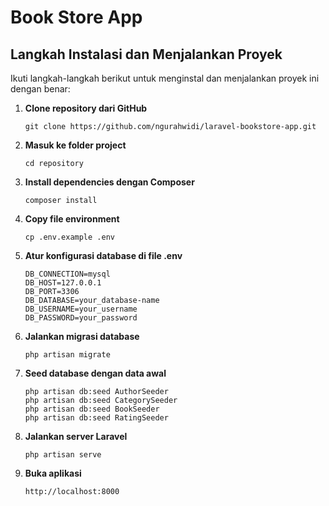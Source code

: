 
# Book Store App

## Langkah Instalasi dan Menjalankan Proyek

Ikuti langkah-langkah berikut untuk menginstal dan menjalankan proyek ini dengan benar:

1. **Clone repository dari GitHub**
   ```
   git clone https://github.com/ngurahwidi/laravel-bookstore-app.git

2. **Masuk ke folder project**
    ```
    cd repository

3. **Install dependencies dengan Composer**
    ```
    composer install

4. **Copy file environment**
    ```
    cp .env.example .env

5. **Atur konfigurasi database di file .env**
    ```
    DB_CONNECTION=mysql
    DB_HOST=127.0.0.1
    DB_PORT=3306
    DB_DATABASE=your_database-name
    DB_USERNAME=your_username
    DB_PASSWORD=your_password

6. **Jalankan migrasi database**
    ```
    php artisan migrate

7. **Seed database dengan data awal**
    ```
    php artisan db:seed AuthorSeeder
    php artisan db:seed CategorySeeder
    php artisan db:seed BookSeeder
    php artisan db:seed RatingSeeder

8. **Jalankan server Laravel**
    ```
    php artisan serve

9. **Buka aplikasi**
    ```
    http://localhost:8000


